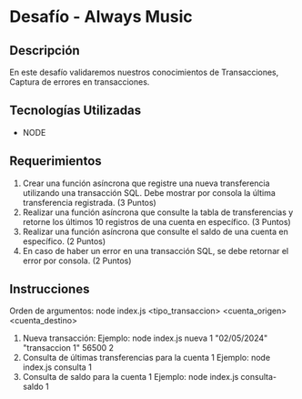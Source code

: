 # Desafío - Always Music
## Descripción
En este desafío validaremos nuestros conocimientos de Transacciones, Captura de errores
en transacciones. 
## Tecnologías Utilizadas
- NODE
## Requerimientos
1. Crear una función asíncrona que registre una nueva transferencia utilizando una
transacción SQL. Debe mostrar por consola la última transferencia registrada.
(3 Puntos)
2. Realizar una función asíncrona que consulte la tabla de transferencias y retorne los
últimos 10 registros de una cuenta en específico.
(3 Puntos)
3. Realizar una función asíncrona que consulte el saldo de una cuenta en específico.
(2 Puntos)
4. En caso de haber un error en una transacción SQL, se debe retornar el error por
consola.
(2 Puntos)
## Instrucciones
Orden de argumentos: node index.js <tipo_transaccion> <cuenta_origen> <fecha> <descripcion> <monto> <cuenta_destino>
  1. Nueva transacción:  Ejemplo: node index.js nueva 1 "02/05/2024" "transaccion 1" 56500 2
  2. Consulta de últimas transferencias para la cuenta 1 Ejemplo: node index.js consulta 1
  3. Consulta de saldo para la cuenta 1 Ejemplo: node index.js consulta-saldo 1



